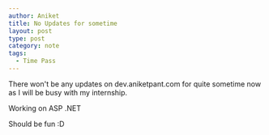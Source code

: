 ```yaml
---
author: Aniket
title: No Updates for sometime
layout: post
type: post
category: note
tags:
  - Time Pass
---
```

There won't be any updates on dev.aniketpant.com for quite sometime now as I will be busy with my internship.

Working on ASP .NET

Should be fun :D